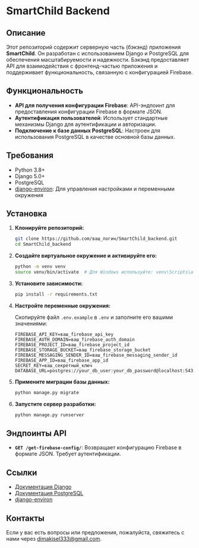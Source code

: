 # SmartChild Backend

## Описание

Этот репозиторий содержит серверную часть (бэкэнд) приложения **SmartChild**. Он разработан с использованием Django и PostgreSQL для обеспечения масштабируемости и надежности. Бэкэнд предоставляет API для взаимодействия с фронтенд-частью приложения и поддерживает функциональность, связанную с конфигурацией Firebase.

## Функциональность

- **API для получения конфигурации Firebase**: API-эндпоинт для предоставления конфигурации Firebase в формате JSON.
- **Аутентификация пользователей**: Использует стандартные механизмы Django для аутентификации и авторизации.
- **Подключение к базе данных PostgreSQL**: Настроен для использования PostgreSQL в качестве основной базы данных.

## Требования

- Python 3.8+
- Django 5.0+
- PostgreSQL
- [django-environ](https://django-environ.readthedocs.io/en/latest/): Для управления настройками и переменными окружения

## Установка

1. **Клонируйте репозиторий:**

    ```bash
    git clone https://github.com/ваш_логин/SmartChild_backend.git
    cd SmartChild_backend
    ```

2. **Создайте виртуальное окружение и активируйте его:**

    ```bash
    python -m venv venv
    source venv/bin/activate  # Для Windows используйте: venv\Scripts\activate
    ```

3. **Установите зависимости:**

    ```bash
    pip install -r requirements.txt
    ```

4. **Настройте переменные окружения:**

    Скопируйте файл `.env.example` в `.env` и заполните его вашими значениями:

    ```env
    FIREBASE_API_KEY=ваш_firebase_api_key
    FIREBASE_AUTH_DOMAIN=ваш_firebase_auth_domain
    FIREBASE_PROJECT_ID=ваш_firebase_project_id
    FIREBASE_STORAGE_BUCKET=ваш_firebase_storage_bucket
    FIREBASE_MESSAGING_SENDER_ID=ваш_firebase_messaging_sender_id
    FIREBASE_APP_ID=ваш_firebase_app_id
    SECRET_KEY=ваш_секретный_ключ
    DATABASE_URL=postgres://your_db_user:your_db_password@localhost:5432/your_db_name
    ```

5. **Примените миграции базы данных:**

    ```bash
    python manage.py migrate
    ```

6. **Запустите сервер разработки:**

    ```bash
    python manage.py runserver
    ```

## Эндпоинты API

- **`GET /get-firebase-config/`**: Возвращает конфигурацию Firebase в формате JSON. Требует аутентификации.

## Ссылки

- [Документация Django](https://docs.djangoproject.com/en/5.0/)
- [Документация PostgreSQL](https://www.postgresql.org/docs/)
- [django-environ](https://django-environ.readthedocs.io/en/latest/)

## Контакты

Если у вас есть вопросы или предложения, пожалуйста, свяжитесь с нами через [dimakisel333@gmail.com](mailto:dimakisel333@gmail.com).
